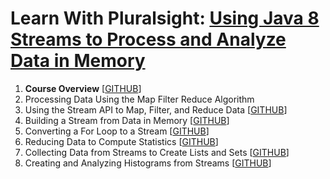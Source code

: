 # Learn With Pluralsight: [Using Java 8 Streams to Process and Analyze Data in Memory][url.course]

1. **Course Overview** [[GITHUB][branch.gh.main]]
2. Processing Data Using the Map Filter Reduce Algorithm
3. Using the Stream API to Map, Filter, and Reduce Data [[GITHUB][branch.gh.p3]]
4. Building a Stream from Data in Memory [[GITHUB][branch.gh.p4]]
5. Converting a For Loop to a Stream [[GITHUB][branch.gh.p5]]
6. Reducing Data to Compute Statistics [[GITHUB][branch.gh.p6]]
7. Collecting Data from Streams to Create Lists and Sets [[GITHUB][branch.gh.p7]]
8. Creating and Analyzing Histograms from Streams [[GITHUB][branch.gh.p8]]

[url.course]: https://app.pluralsight.com/library/courses/java-streams-process-analyze-data-memory
[branch.gh.main]: https://github.com/reinielfc/lrn-ps-java8-lambda-expressions/tree/main
[branch.gh.p1]: https://github.com/reinielfc/lrn-ps-java8-lambda-expressions/tree/1-CourseOverview 
[branch.gh.p2]: https://github.com/reinielfc/lrn-ps-java8-lambda-expressions/tree/2-ProcessingDataUsingTheMapFilterReduceAlgorithm
[branch.gh.p3]: https://github.com/reinielfc/lrn-ps-java8-lambda-expressions/tree/3-UsingTheStreamApiToMapFilterAndReduceData
[branch.gh.p4]: https://github.com/reinielfc/lrn-ps-java8-lambda-expressions/tree/4-BuildingAStreamFromDataInMemory
[branch.gh.p5]: https://github.com/reinielfc/lrn-ps-java8-lambda-expressions/tree/5-ConvertingAForLoopToAStream
[branch.gh.p6]: https://github.com/reinielfc/lrn-ps-java8-lambda-expressions/tree/6-ReducingDataToComputeStatistics
[branch.gh.p7]: https://github.com/reinielfc/lrn-ps-java8-lambda-expressions/tree/7-CollectingDataFromStreamsToCreateListsAndSets
[branch.gh.p8]: https://github.com/reinielfc/lrn-ps-java8-lambda-expressions/tree/8-CreatingAndAnalyzingHistogramsFromStreams
